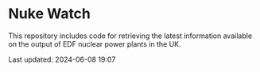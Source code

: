 # Nuke Watch

This repository includes code for retrieving the latest information available on the output of EDF nuclear power plants in the UK.

Last updated: 2024-06-08 19:07
